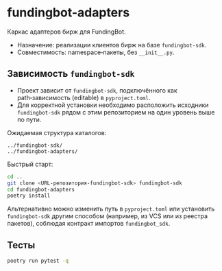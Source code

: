 # fundingbot-adapters

Каркас адаптеров бирж для FundingBot.

- Назначение: реализации клиентов бирж на базе `fundingbot-sdk`.
- Совместимость: namespace‑пакеты, без `__init__.py`.

## Зависимость `fundingbot-sdk`

- Проект зависит от `fundingbot-sdk`, подключённого как path‑зависимость (editable) в `pyproject.toml`.
- Для корректной установки необходимо расположить исходники `fundingbot-sdk` рядом с этим репозиторием на один уровень выше по пути.

Ожидаемая структура каталогов:

```text
../fundingbot-sdk/
../fundingbot-adapters/
```

Быстрый старт:

```bash
cd ..
git clone <URL-репозитория-fundingbot-sdk> fundingbot-sdk
cd fundingbot-adapters
poetry install
```

Альтернативно можно изменить путь в `pyproject.toml` или установить `fundingbot-sdk` другим способом (например, из VCS или из реестра пакетов), соблюдая контракт импортов `fundingbot_sdk`.

## Тесты

```bash
poetry run pytest -q
```
